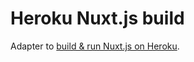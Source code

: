 # Heroku Nuxt.js build

Adapter to [build & run Nuxt.js on Heroku](https://github.com/rwatts3/heroku-nuxtjs).
